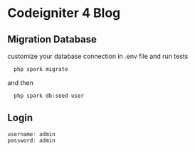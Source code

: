 
# Codeigniter 4 Blog




## Migration Database

customize your database connection in .env file and run tests

```bash
  php spark migrate
```

and then
```bash
  php spark db:seed user
```


## Login

```javascript
username: admin
password: admin
```

